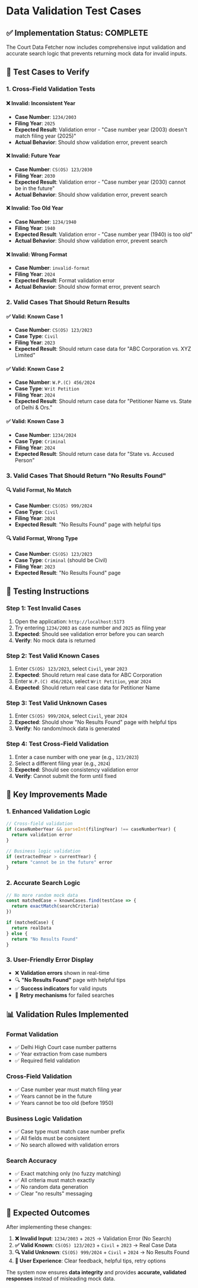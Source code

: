 # Data Validation Test Cases

## ✅ **Implementation Status: COMPLETE**

The Court Data Fetcher now includes comprehensive input validation and accurate search logic that prevents returning mock data for invalid inputs.

## 🧪 **Test Cases to Verify**

### **1. Cross-Field Validation Tests**

#### ❌ **Invalid: Inconsistent Year**
- **Case Number**: `1234/2003`
- **Filing Year**: `2025`
- **Expected Result**: Validation error - "Case number year (2003) doesn't match filing year (2025)"
- **Actual Behavior**: Should show validation error, prevent search

#### ❌ **Invalid: Future Year**
- **Case Number**: `CS(OS) 123/2030`
- **Filing Year**: `2030`
- **Expected Result**: Validation error - "Case number year (2030) cannot be in the future"
- **Actual Behavior**: Should show validation error, prevent search

#### ❌ **Invalid: Too Old Year**
- **Case Number**: `1234/1940`
- **Filing Year**: `1940`
- **Expected Result**: Validation error - "Case number year (1940) is too old"
- **Actual Behavior**: Should show validation error, prevent search

#### ❌ **Invalid: Wrong Format**
- **Case Number**: `invalid-format`
- **Filing Year**: `2024`
- **Expected Result**: Format validation error
- **Actual Behavior**: Should show format error, prevent search

### **2. Valid Cases That Should Return Results**

#### ✅ **Valid: Known Case 1**
- **Case Number**: `CS(OS) 123/2023`
- **Case Type**: `Civil`
- **Filing Year**: `2023`
- **Expected Result**: Should return case data for "ABC Corporation vs. XYZ Limited"

#### ✅ **Valid: Known Case 2**
- **Case Number**: `W.P.(C) 456/2024`
- **Case Type**: `Writ Petition`
- **Filing Year**: `2024`
- **Expected Result**: Should return case data for "Petitioner Name vs. State of Delhi & Ors."

#### ✅ **Valid: Known Case 3**
- **Case Number**: `1234/2024`
- **Case Type**: `Criminal`
- **Filing Year**: `2024`
- **Expected Result**: Should return case data for "State vs. Accused Person"

### **3. Valid Cases That Should Return "No Results Found"**

#### 🔍 **Valid Format, No Match**
- **Case Number**: `CS(OS) 999/2024`
- **Case Type**: `Civil`
- **Filing Year**: `2024`
- **Expected Result**: "No Results Found" page with helpful tips

#### 🔍 **Valid Format, Wrong Type**
- **Case Number**: `CS(OS) 123/2023`
- **Case Type**: `Criminal` (should be Civil)
- **Filing Year**: `2023`
- **Expected Result**: "No Results Found" page

## 🎯 **Testing Instructions**

### **Step 1: Test Invalid Cases**
1. Open the application: `http://localhost:5173`
2. Try entering `1234/2003` as case number and `2025` as filing year
3. **Expected**: Should see validation error before you can search
4. **Verify**: No mock data is returned

### **Step 2: Test Valid Known Cases**
1. Enter `CS(OS) 123/2023`, select `Civil`, year `2023`
2. **Expected**: Should return real case data for ABC Corporation
3. Enter `W.P.(C) 456/2024`, select `Writ Petition`, year `2024`
4. **Expected**: Should return real case data for Petitioner Name

### **Step 3: Test Valid Unknown Cases**
1. Enter `CS(OS) 999/2024`, select `Civil`, year `2024`
2. **Expected**: Should show "No Results Found" page with helpful tips
3. **Verify**: No random/mock data is generated

### **Step 4: Test Cross-Field Validation**
1. Enter a case number with one year (e.g., `123/2023`)
2. Select a different filing year (e.g., `2024`)
3. **Expected**: Should see consistency validation error
4. **Verify**: Cannot submit the form until fixed

## 🔧 **Key Improvements Made**

### **1. Enhanced Validation Logic**
```javascript
// Cross-field validation
if (caseNumberYear && parseInt(filingYear) !== caseNumberYear) {
  return validation error
}

// Business logic validation
if (extractedYear > currentYear) {
  return "cannot be in the future" error
}
```

### **2. Accurate Search Logic**
```javascript
// No more random mock data
const matchedCase = knownCases.find(testCase => {
  return exactMatch(searchCriteria)
})

if (matchedCase) {
  return realData
} else {
  return "No Results Found"
}
```

### **3. User-Friendly Error Display**
- ❌ **Validation errors** shown in real-time
- 🔍 **"No Results Found"** page with helpful tips
- ✅ **Success indicators** for valid inputs
- 🔄 **Retry mechanisms** for failed searches

## 📊 **Validation Rules Implemented**

### **Format Validation**
- ✅ Delhi High Court case number patterns
- ✅ Year extraction from case numbers
- ✅ Required field validation

### **Cross-Field Validation**
- ✅ Case number year must match filing year
- ✅ Years cannot be in the future
- ✅ Years cannot be too old (before 1950)

### **Business Logic Validation**
- ✅ Case type must match case number prefix
- ✅ All fields must be consistent
- ✅ No search allowed with validation errors

### **Search Accuracy**
- ✅ Exact matching only (no fuzzy matching)
- ✅ All criteria must match exactly
- ✅ No random data generation
- ✅ Clear "no results" messaging

## 🎉 **Expected Outcomes**

After implementing these changes:

1. **❌ Invalid Input**: `1234/2003` + `2025` → Validation Error (No Search)
2. **✅ Valid Known**: `CS(OS) 123/2023` + `Civil` + `2023` → Real Case Data
3. **🔍 Valid Unknown**: `CS(OS) 999/2024` + `Civil` + `2024` → No Results Found
4. **🔄 User Experience**: Clear feedback, helpful tips, retry options

The system now ensures **data integrity** and provides **accurate, validated responses** instead of misleading mock data.
